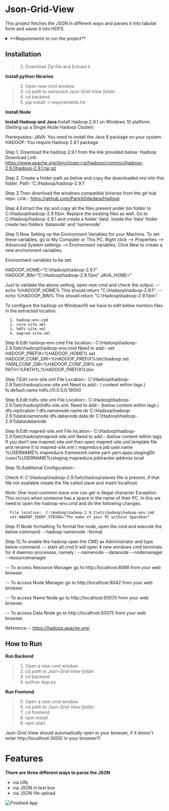 # Json-Grid-View

This project fetches the JSON in different ways and parses it into tabular form and saves it into HDFS.

<details>
  <summary>
  **Requirements to run the project**
  </summary>
  
  > 1. node
  > 2. python
  > 3. java(Optional)
  > 4. hadoop(Optional)
</details>



## Installation

> 1. Download Zip file and Extract it

**Install python libraries**
> 2. Open new cmd window
> 3. cd *path to extracted Json-Grid-View folder*
> 5. cd backend 
> 5. pip install -r requirements.txt
  
**Install Node**

**Install Hadoop and Java**
  Install Hadoop 2.9.1 on Windows 10 platform. (Setting up a Single Node Hadoop Cluster)

  Prerequistes:
  JAVA: You need to install the Java 8 package on your system.
  HADOOP: You require Hadoop 2.9.1 package.

  Step 1. Download the hadoop 2.9.1 from the link provided below:
  Hadoop Download Link: https://www.apache.org/dyn/closer.cgi/hadoop/common/hadoop-2.9.1/hadoop-2.9.1.tar.gz

  Step 2. Create a folder path as below and copy the downloaded msi into this folder.
  Path: ‘C:/Hadoop/hadoop-2.9.1’

  Step 3.Then download the windows compatible binaries from the git hub repo.
  Link:- https://github.com/ParixitOdedara/Hadoop

  Step 4.Extract the zip and copy all the files present under bin folder to C:\Hadoop\hadoop-2.9.1\bin.
  Replace the existing files as well.
  Go to C:/Hadoop/hadoop-2.9.1 and create a folder ‘data’. 
  Inside the ‘data’ folder create two folders ‘datanode’ and ‘namenode’.

  Step 5.Now Setting up the Environment Variables for your Machine.
  To set these variables, go to My Computer or This PC. 
  Right click --> Properties --> Advanced System settings --> Environment variables.
  Click New to create a new environment variables.

  Environment variables to be set:

  HADOOP_HOME=”C:\Hadoop\hadoop-2.9.1″
  HADOOP_BIN=”C:\Hadoop\hadoop-2.9.1\bin”
  JAVA_HOME=<JDK installation location>”

  Just to validate the above setting, open new cmd and check the output.
  -- echo %HADOOP_HOME%
      This should return "C:\Hadoop\hadoop-2.9.1".
  -- echo %HADOOP_BIN%
      This should return "C:\Hadoop\hadoop-2.9.1\bin".

  To configure the hadoop on Windows10 we have to edit below mention files in the extracted location.

      1. hadoop-env.cmd
      2. core-site.xml
      3. hdfs-site.xml
      4. mapred-site.xml

  Step 6.Edit hadoop-env.cmd
  File location:- C:\Hadoop\hadoop-2.9.1\etc\hadoop\hadoop-env.cmd
  Need to add:-
      set HADOOP_PREFIX=%HADOOP_HOME%
      set HADOOP_CONF_DIR=%HADOOP_PREFIX%\etc\hadoop
      set YARN_CONF_DIR=%HADOOP_CONF_DIR%
      set PATH=%PATH%;%HADOOP_PREFIX%\bin

  Step 7.Edit core-site.xml
  File Location:- C:\Hadoop\hadoop-2.9.1\etc\hadoop\core-site.xml 
  Need to add:-
  ( content within <configuration> </configuration> tags.)
   <configuration>
     <property>
       <name>fs.default.name</name>
       <value>hdfs://0.0.0.0:19000</value>
     </property>
  </configuration>

  Step 8.Edit hdfs-site.xml 
  File Location:- C:\Hadoop\hadoop-2.9.1\etc\hadoop\hdfs-site.xml.
  Need to add:- 
      (below content within <configuration> </configuration> tags.)
   <configuration>
     <property>
        <name>dfs.replication</name>
        <value>1</value>
     </property>
     <property>
        <name>dfs.namenode.name.dir</name>
        <value>C:\Hadoop\hadoop-2.9.1\data\namenode</value>
     </property>
     <property>
        <name>dfs.datanode.data.dir</name>
        <value>C:\Hadoop\hadoop-2.9.1\data\datanode</value>
     </property>
  </configuration>

  Step 9.Edit mapred-site.xml
  File location:- C:\Hadoop\hadoop-2.9.1\etc\hadoop\mapred-site.xml
  Need to add:- 
      (below content within <configuration> </configuration> tags. 
      If you don’t see mapred-site.xml then open mapred-site.xml.template file 
      and rename it to mapred-site.xml )
   <configuration>
     <property>
        <name>mapreduce.job.user.name</name>
        <value>%USERNAME%</value>
     </property>
     <property>
        <name>mapreduce.framework.name</name>
        <value>yarn</value>
     </property>
     <property>
        <name>yarn.apps.stagingDir</name>
        <value>/user/%USERNAME%/staging</value>
     </property>
     <property>
        <name>mapreduce.jobtracker.address</name>
        <value>local</value>
     </property>
  </configuration>

  Step 10.Additional Configuration:- 

  Check if:
      C:\Hadoop\hadoop-2.9.1\etc\hadoop\slaves file is present, 
      if that file not available create the file called slave and insert localhost.

  Note:
      One most common issue one can get is illegal character Exception.
      This occurs when someone has a space in the name of their PC.
      In this we need to open the hadoop-env.cmd and do the following changes.

      File location:- C:\Hadoop\hadoop-2.9.1\etc\hadoop\hadoop-env.cmd
      set HADOOP_IDENT_STRING="The name of your PC without Spacebar"

  Step 11.Node formatting
  To format the node, open the cmd and execute the below command:
      --hadoop namenode -format

  Step 12.To enable the hadoop open the CMD as Administrator and type below command. 
      -- start-all.cmd
      It will open 4 new windows cmd terminals for 4 daemon processes, namely :
      --namenode
      --datanode
      --nodemanager
      --resourcemanager

  -- To access Resource Manager go to http://localhost:8088 from your web browser.
  
  -- To access Node Manager go to http://localhost:8042 from your web browser.
  
  -- To access Name Node go to  http://localhost:50070 from your web browser.
  
  -- To access Data Node go to http://localhost:50075 from your web browser.


  Reference :- https://hadoop.apache.org/

## How to Run 

**Run Backend**
> 1. Open a new cmd window
> 2. cd *path to Json-Grid-View folder*
> 3. cd backend
> 4. python App.py
  
**Run Frontend**
> 5. Open a new cmd window
> 6. cd *path to Json-Grid-View folder*
> 7. cd frontend
> 8. npm install
> 9. npm start

Json-Grid-View should automatically open in your browser, if it doesn't enter http://localhost:3000/ in your browser!!!

# Features

**There are three different ways to parse the JSON**
- via URL
- via JSON in text box
- via JSON file upload


![Finished App](UI.gif)
